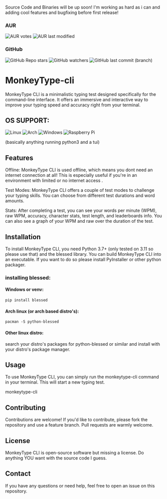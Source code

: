Source Code and Binaries will be up soon! I'm working as hard as i can and adding cool features and bugfixing before first release!

### AUR
![AUR votes](https://img.shields.io/aur/votes/monkeytype-cli?style=flat)
![AUR last modified](https://img.shields.io/aur/last-modified/monkeytype-cli)

### GitHub
![GitHub Repo stars](https://img.shields.io/github/stars/Spelis/monkeytype-cli)
![GitHub watchers](https://img.shields.io/github/watchers/Spelis/monkeytype-cli)
![GitHub last commit (branch)](https://img.shields.io/github/last-commit/Spelis/monkeytype-cli/main)


# MonkeyType-cli
MonkeyType CLI is a minimalistic typing test designed specifically for the command-line interface. It offers an immersive and interactive way to improve your typing speed and accuracy right from your terminal.

## OS SUPPORT: 
![Linux](https://img.shields.io/badge/Linux-FCC624?style=for-the-badge&logo=linux&logoColor=black)
![Arch](https://img.shields.io/badge/Arch%20Linux-1793D1?logo=arch-linux&logoColor=fff&style=for-the-badge)
![Windows](https://img.shields.io/badge/Windows-0078D6?style=for-the-badge&logo=windows&logoColor=white)
![Raspberry Pi](https://img.shields.io/badge/-RaspberryPi-C51A4A?style=for-the-badge&logo=Raspberry-Pi)

(basically anything running python3 and a tui)

## Features

Offline: MonkeyType CLI is used offline, which means you dont need an internet connection at all! This is especially useful if you're in an environment with limited or no internet access .

Test Modes: MonkeyType CLI offers a couple of test modes to challenge your typing skills. You can choose from different test durations and word amounts.

Stats: After completing a test, you can see your words per minute (WPM), raw WPM, accuracy, character stats, test length, and leaderboards info. You can also see a graph of your WPM and raw over the duration of the test.

## Installation

To install MonkeyType CLI, you need Python 3.7+ (only tested on 3.11 so please use that) and the blessed library. You can build MonkeyType CLI into an executable. If you want to do so please install PyInstaller or other python packager.

### installing blessed:
#### Windows or venv:
`pip install blessed`
#### Arch linux (or arch based distro's):
`pacman -S python-blessed`
#### Other linux distro:
search your distro's packages for python-blessed or similar and install with your distro's package manager.

## Usage

To use MonkeyType CLI, you can simply run the monkeytype-cli command in your terminal. This will start a new typing test.

monkeytype-cli

## Contributing

Contributions are welcome! If you'd like to contribute, please fork the repository and use a feature branch. Pull requests are warmly welcome.

## License

MonkeyType CLI is open-source software but missing a license. Do anything YOU want with the source code I guess.

## Contact

If you have any questions or need help, feel free to open an issue on this repository.
